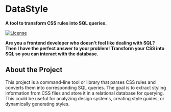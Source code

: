 # DataStyle

**A tool to transform CSS rules into SQL queries.**

[![License](https://img.shields.io/badge/License-MIT-yellow.svg)](https://opensource.org/licenses/MIT)

**Are you a frontend developer who doesn't feel like dealing with SQL? Then I have the perfect answer to your problem!**
**Transform your CSS into SQL so you can interact with the database.**


## About the Project

This project is a command-line tool or library that parses CSS rules and converts them into corresponding SQL queries. The goal is to extract styling information from CSS files and store it in a relational database for querying. This could be useful for analyzing design systems, creating style guides, or dynamically generating styles.
